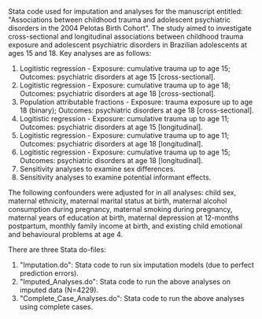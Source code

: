 Stata code used for imputation and analyses for the manuscript entitled: "Associations between childhood trauma and adolescent psychiatric disorders in the 2004 Pelotas Birth Cohort". The study aimed to investigate cross-sectional and longitudinal associations between childhood trauma exposure and adolescent psychiatric disorders in Brazilian adolescents at ages 15 and 18. Key analyses are as follows:
  1. Logitistic regression - Exposure: cumulative trauma up to age 15; Outcomes: psychiatric disorders at age 15 [cross-sectional].
  2. Logitistic regression - Exposure: cumulative trauma up to age 18; Outcomes: psychiatric disorders at age 18 [cross-sectional].
  3. Population attributable fractions - Exposure: trauma exposure up to age 18 (binary); Outcomes: psychiatric disorders at age 18 [cross-sectional].
  4. Logitistic regression - Exposure: cumulative trauma up to age 11; Outcomes: psychiatric disorders at age 15 [longitudinal].
  5. Logitistic regression - Exposure: cumulative trauma up to age 11; Outcomes: psychiatric disorders at age 18 [longitudinal].
  6. Logitistic regression - Exposure: cumulative trauma up to age 15; Outcomes: psychiatric disorders at age 18 [longitudinal].
  7. Sensitivity analyses to examine sex differences.
  8. Sensitivity analyses to examine potential informant effects.

The following confounders were adjusted for in all analyses: child sex, maternal ethnicity, maternal marital status at birth, maternal alcohol consumption during pregnancy, maternal smoking during pregnancy, maternal years of education at birth, maternal depression at 12-months postpartum, monthly family income at birth, and existing child emotional and behavioural problems at age 4.

There are three Stata do-files:
  1. "Imputation.do": Stata code to run six imputation models (due to perfect prediction errors).
  2. "Imputed_Analyses.do": Stata code to run the above analyses on imputed data (N=4229).
  3. "Complete_Case_Analyses.do": Stata code to run the above analyses using complete cases.
